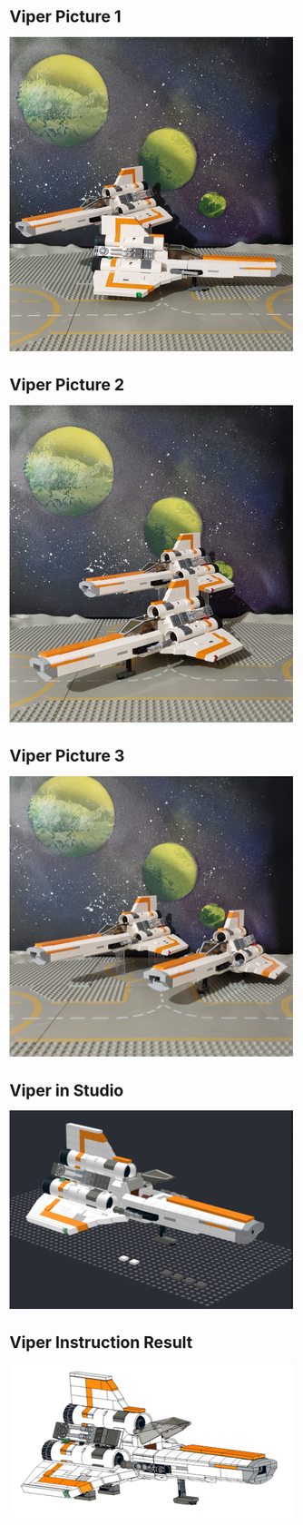 

# Viper Picture 1
<img src="./viper-pic-1.jpg" width="500">
</img>


# Viper Picture 2
<img src="./viper-pic-2.jpg" width="500">
</img>


# Viper Picture 3
<img src="./viper-pic-3.jpg" width="500">
</img>


# Viper in Studio
<img src="./Viper-in-Studio.png" width="500">
</img>


# Viper Instruction Result
<img src="./Viper-Instruction-Result.png" width="500">
</img>


